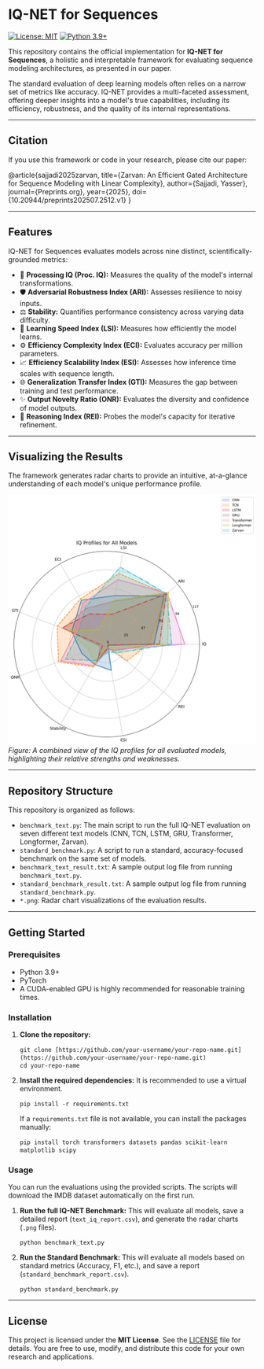 # IQ-NET for Sequences

[![License: MIT](https://img.shields.io/badge/License-MIT-yellow.svg)](https://opensource.org/licenses/MIT)
[![Python 3.9+](https://img.shields.io/badge/python-3.9+-blue.svg)](https://www.python.org/downloads/release/python-390/)

This repository contains the official implementation for **IQ-NET for Sequences**, a holistic and interpretable framework for evaluating sequence modeling architectures, as presented in our paper.

The standard evaluation of deep learning models often relies on a narrow set of metrics like accuracy. IQ-NET provides a multi-faceted assessment, offering deeper insights into a model's true capabilities, including its efficiency, robustness, and the quality of its internal representations.

---

## Citation

If you use this framework or code in your research, please cite our paper:

@article{sajjadi2025zarvan,
title={Zarvan: An Efficient Gated Architecture for Sequence Modeling with Linear Complexity},
author={Sajjadi, Yasser},
journal={Preprints.org},
year={2025},
doi={10.20944/preprints202507.2512.v1}
}

---

## Features

IQ-NET for Sequences evaluates models across nine distinct, scientifically-grounded metrics:

* 🧠 **Processing IQ (Proc. IQ):** Measures the quality of the model's internal transformations.
* 🛡️ **Adversarial Robustness Index (ARI):** Assesses resilience to noisy inputs.
* ⚖️ **Stability:** Quantifies performance consistency across varying data difficulty.
* 🚀 **Learning Speed Index (LSI):** Measures how efficiently the model learns.
* ⚙️ **Efficiency Complexity Index (ECI):** Evaluates accuracy per million parameters.
* 📈 **Efficiency Scalability Index (ESI):** Assesses how inference time scales with sequence length.
* 🌐 **Generalization Transfer Index (GTI):** Measures the gap between training and test performance.
* ✨ **Output Novelty Ratio (ONR):** Evaluates the diversity and confidence of model outputs.
* 🤔 **Reasoning Index (REI):** Probes the model's capacity for iterative refinement.

---

## Visualizing the Results

The framework generates radar charts to provide an intuitive, at-a-glance understanding of each model's unique performance profile.

![Combined IQ Profile](text_iq_profile_combined.png)
*Figure: A combined view of the IQ profiles for all evaluated models, highlighting their relative strengths and weaknesses.*

---

## Repository Structure

This repository is organized as follows:

* `benchmark_text.py`: The main script to run the full IQ-NET evaluation on seven different text models (CNN, TCN, LSTM, GRU, Transformer, Longformer, Zarvan).
* `standard_benchmark.py`: A script to run a standard, accuracy-focused benchmark on the same set of models.
* `benchmark_text_result.txt`: A sample output log file from running `benchmark_text.py`.
* `standard_benchmark_result.txt`: A sample output log file from running `standard_benchmark.py`.
* `*.png`: Radar chart visualizations of the evaluation results.

---

## Getting Started

### Prerequisites

* Python 3.9+
* PyTorch
* A CUDA-enabled GPU is highly recommended for reasonable training times.

### Installation

1.  **Clone the repository:**
    ```
    git clone [https://github.com/your-username/your-repo-name.git](https://github.com/your-username/your-repo-name.git)
    cd your-repo-name
    ```

2.  **Install the required dependencies:**
    It is recommended to use a virtual environment.
    ```
    pip install -r requirements.txt
    ```
    If a `requirements.txt` file is not available, you can install the packages manually:
    ```
    pip install torch transformers datasets pandas scikit-learn matplotlib scipy
    ```

### Usage

You can run the evaluations using the provided scripts. The scripts will download the IMDB dataset automatically on the first run.

1.  **Run the full IQ-NET Benchmark:**
    This will evaluate all models, save a detailed report (`text_iq_report.csv`), and generate the radar charts (`.png` files).
    ```
    python benchmark_text.py
    ```

2.  **Run the Standard Benchmark:**
    This will evaluate all models based on standard metrics (Accuracy, F1, etc.), and save a report (`standard_benchmark_report.csv`).
    ```
    python standard_benchmark.py
    ```

---

## License

This project is licensed under the **MIT License**. See the [LICENSE](LICENSE) file for details. You are free to use, modify, and distribute this code for your own research and applications.
